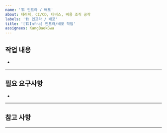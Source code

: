 ```yaml
---
name: '🏗️ 인프라 / 배포'
about: 테러픽, CI/CD, 디버스, 비용 조직 공작
labels: '🏗️ 인프라 / 배포'
title: '[🏗️Infra] 인프라/배포 작업'
assignees: KangBaekGwa
---
```


## 작업 내용

-

---

## 필요 요구사항

-

---

## 참고 사항

---
